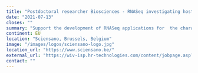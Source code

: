 ```yaml
---
title: "Postdoctoral researcher Biosciences - RNASeq investigating host-pathogen interactions in farm animals"
date: "2021-07-13"
closes: ""
summary: "Support the development of RNASeq applications for  the characterization of host response to viral infections (transcriptomics), and the development of nanopore sequencing based viral urgency diagnostics."
continent: EU
location: "Sciensano, Brussels, Belgium"
image: "/images/logos/sciensano-logo.jpg"
location_url: "https://www.sciensano.be/"
external_url: "https://wiv-isp.hr-technologies.com/content/jobpage.asp?a=DETAIL&jdkid=781&l=FRENCH"
contact: ""
---
```

